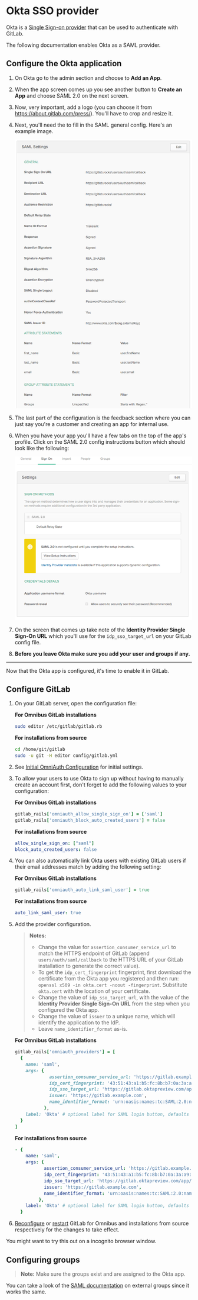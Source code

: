 # Okta SSO provider

Okta is a [Single Sign-on provider][okta-sso] that can be used to authenticate
with GitLab.

The following documentation enables Okta as a SAML provider.

## Configure the Okta application

1. On Okta go to the admin section and choose to **Add an App**.
1. When the app screen comes up you see another button to **Create an App** and
   choose SAML 2.0 on the next screen.
1. Now, very important, add a logo
   (you can choose it from https://about.gitlab.com/press/). You'll have to
   crop and resize it.
1. Next, you'll need the to fill in the SAML general config. Here's an example
   image.

    ![Okta admin panel view](img/okta_admin_panel.png)

1. The last part of the configuration is the feedback section where you can
   just say you're a customer and creating an app for internal use.
1. When you have your app you'll have a few tabs on the top of the app's
   profile. Click on the SAML 2.0 config instructions button which should
   look like the following:

    ![Okta SAML settings](img/okta_saml_settings.png)

1. On the screen that comes up take note of the
   **Identity Provider Single Sign-On URL** which you'll use for the
   `idp_sso_target_url` on your GitLab config file.

1. **Before you leave Okta make sure you add your user and groups if any.**

---

Now that the Okta app is configured, it's time to enable it in GitLab.

## Configure GitLab

1.  On your GitLab server, open the configuration file:

    **For Omnibus GitLab installations**

    ```sh
    sudo editor /etc/gitlab/gitlab.rb
    ```

    **For installations from source**

    ```sh
    cd /home/git/gitlab
    sudo -u git -H editor config/gitlab.yml
    ```

1.  See [Initial OmniAuth Configuration](../../integration/omniauth.md#initial-omniauth-configuration)
    for initial settings.

1.  To allow your users to use Okta to sign up without having to manually create
    an account first, don't forget to add the following values to your
    configuration:

    **For Omnibus GitLab installations**

    ```ruby
    gitlab_rails['omniauth_allow_single_sign_on'] = ['saml']
    gitlab_rails['omniauth_block_auto_created_users'] = false
    ```

    **For installations from source**

    ```yaml
    allow_single_sign_on: ["saml"]
    block_auto_created_users: false
    ```

1.  You can also automatically link Okta users with existing GitLab users if
    their email addresses match by adding the following setting:

    **For Omnibus GitLab installations**

    ```ruby
    gitlab_rails['omniauth_auto_link_saml_user'] = true
    ```

    **For installations from source**

    ```yaml
    auto_link_saml_user: true
    ```

1.  Add the provider configuration.

      >**Notes:**
      >- Change the value for `assertion_consumer_service_url` to match the HTTPS endpoint
         of GitLab (append `users/auth/saml/callback` to the HTTPS URL of your GitLab
         installation to generate the correct value).
      >- To get the `idp_cert_fingerprint` fingerprint, first download the
         certificate from the Okta app you registered and then run:
         `openssl x509 -in okta.cert -noout -fingerprint`. Substitute `okta.cert`
         with the location of your certificate.
      >- Change the value of `idp_sso_target_url`, with the value of the
         **Identity Provider Single Sign-On URL** from the step when you
         configured the Okta app.
      >- Change the value of `issuer` to a unique name, which will identify the application
         to the IdP.
      >- Leave `name_identifier_format` as-is.

    **For Omnibus GitLab installations**

    ```ruby
    gitlab_rails['omniauth_providers'] = [
      {
        name: 'saml',
        args: {
                 assertion_consumer_service_url: 'https://gitlab.example.com/users/auth/saml/callback',
                 idp_cert_fingerprint: '43:51:43:a1:b5:fc:8b:b7:0a:3a:a9:b1:0f:66:73:a8',
                 idp_sso_target_url: 'https://gitlab.oktapreview.com/app/gitlabdev773716_gitlabsaml_1/exk8odl81tBrjpD4B0h7/sso/saml',
                 issuer: 'https://gitlab.example.com',
                 name_identifier_format: 'urn:oasis:names:tc:SAML:2.0:nameid-format:transient'
               },
        label: 'Okta' # optional label for SAML login button, defaults to "Saml"
      }
    ]
    ```

    **For installations from source**

    ```yaml
    - {
        name: 'saml',
        args: {
               assertion_consumer_service_url: 'https://gitlab.example.com/users/auth/saml/callback',
               idp_cert_fingerprint: '43:51:43:a1:b5:fc:8b:b7:0a:3a:a9:b1:0f:66:73:a8',
               idp_sso_target_url: 'https://gitlab.oktapreview.com/app/gitlabdev773716_gitlabsaml_1/exk8odl81tBrjpD4B0h7/sso/saml',
               issuer: 'https://gitlab.example.com',
               name_identifier_format: 'urn:oasis:names:tc:SAML:2.0:nameid-format:transient'
             },
        label: 'Okta' # optional label for SAML login button, defaults to "Saml"
      }
    ```


1. [Reconfigure][reconf] or [restart] GitLab for Omnibus and installations
   from source respectively for the changes to take effect.

You might want to try this out on a incognito browser window.

## Configuring groups

>**Note:**
Make sure the groups exist and are assigned to the Okta app.

You can take a look of the [SAML documentation][saml] on external groups since
it works the same.

[okta-sso]: https://www.okta.com/products/single-sign-on/
[saml]: ../../integration/saml.md#external-groups
[reconf]: ../restart_gitlab.md#omnibus-gitlab-reconfigure
[restart]: ../restart_gitlab.md#installations-from-source
